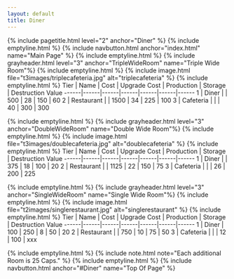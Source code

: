 ```yaml
---
layout: default
title: Diner
---
```

{% include pagetitle.html level="2" anchor="Diner" %}
{% include emptyline.html %}
{% include navbutton.html anchor="index.html" name="Main Page" %}
{% include emptyline.html %}
{% include grayheader.html level="3" anchor="TripleWideRoom" name="Triple Wide Room"%}
{% include emptyline.html %}
{% include image.html file="t3images/triplecafeteria.jpg" alt="triplecafeteria" %}
{% include emptyline.html %}
Tier | Name | Cost | Upgrade Cost | Production | Storage | Destruction Value
------|------|------|------|------|------|------
1 | Diner | | 500 | 28 | 150 | 60
2 | Restaurant | | 1500 | 34 | 225 | 100
3 | Cafeteria | | | 40 | 300 | 300

{% include emptyline.html %}
{% include grayheader.html level="3" anchor="DoubleWideRoom" name="Double Wide Room"%}
{% include emptyline.html %}
{% include image.html file="t3images/doublecafeteria.jpg" alt="doublecafeteria" %}
{% include emptyline.html %}
Tier | Name | Cost | Upgrade Cost | Production | Storage | Destruction Value
------|------|------|------|------|------|------
1 | Diner | | 375 | 18 | 100 | 20
2 | Restaurant | | 1125 | 22 | 150 | 75
3 | Cafeteria | | | 26 | 200 | 225

{% include emptyline.html %}
{% include grayheader.html level="3" anchor="SingleWideRoom" name="Single Wide Room"%}
{% include emptyline.html %}
{% include image.html file="t2images/singlerestaurant.jpg" alt="singlerestaurant" %}
{% include emptyline.html %}
Tier | Name | Cost | Upgrade Cost | Production | Storage | Destruction Value
------|------|------|------|------|------|------
1 | Diner | 100 | 250 | 8 | 50 | 20
2 | Restaurant | | 750 | 10 | 75 | 50
3 | Cafeteria | | | 12 | 100 | xxx

{% include emptyline.html %}
{% include note.html note="Each additional Room is 25 Caps." %}
{% include emptyline.html %}
{% include navbutton.html anchor="#Diner" name="Top Of Page" %}
